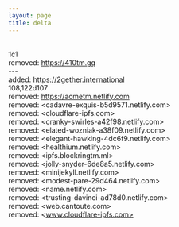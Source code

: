 ```yaml
---
layout: page
title: delta
---
```


<br>1c1
<br>removed: <https://410tm.gq>
<br>---
<br>added: <https://2gether.international>
<br>108,122d107
<br>removed: <https://acmetm.netlify.com>
<br>removed: <cadavre-exquis-b5d9571.netlify.com>
<br>removed: <cloudflare-ipfs.com>
<br>removed: <cranky-swirles-a42f98.netlify.com>
<br>removed: <elated-wozniak-a38f09.netlify.com>
<br>removed: <elegant-hawking-4dc6f9.netlify.com>
<br>removed: <healthium.netlify.com>
<br>removed: <ipfs.blockringtm.ml>
<br>removed: <jolly-snyder-6de8a5.netlify.com>
<br>removed: <minijekyll.netlify.com>
<br>removed: <modest-pare-29d464.netlify.com>
<br>removed: <name.netlify.com>
<br>removed: <trusting-davinci-ad78d0.netlify.com>
<br>removed: <web.cantoute.com>
<br>removed: <www.cloudflare-ipfs.com>
